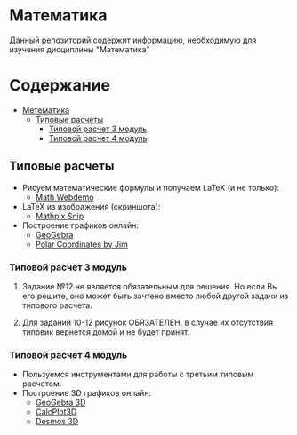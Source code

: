 # Математика

Данный репозиторий содержит информацию, необходимую для изучения дисциплины "Математика"

# Содержание

* [Метематика](https://github.com/P3113/mathematics/blob/master/README.md "Метематика")
    * [Типовые расчеты](https://github.com/P3113/mathematics/blob/master/README.md "Типовые расчеты")
        * [Типовой расчет 3 модуль](https://github.com/P3113/mathematics/blob/master/README.md "Типовой расчет 3 модуль")
		* [Типовой расчет 4 модуль](https://github.com/P3113/mathematics/blob/master/README.md "Типовой расчет 4 модуль")

## Типовые расчеты

* Рисуем математические формулы и получаем LaTeX (и не только):
	* [Math Webdemo](https://webdemo.myscript.com/views/math/index.html#)
* LaTeX из изображения (скриншота):
	* [Mathpix Snip](https://mathpix.com/)
* Построение графиков онлайн:
	* [GeoGebra](https://www.geogebra.org/)
	* [Polar Coordinates by Jim](https://www.desmos.com/calculator/ms3eghkkgz)

### Типовой расчет 3 модуль

1. Задание №12 не является обязательным для решения. Но если Вы его решите, оно может быть зачтено вместо любой другой задачи из типового расчета.

2. Для заданий 10-12 рисунок ОБЯЗАТЕЛЕН, в случае их отсутствия типовик вернется домой и не будет принят.

### Типовой расчет 4 модуль

* Пользуемся инструментами для работы с третьим типовым расчетом.
* Построение 3D графиков онлайн:
	* [GeoGebra 3D](https://www.geogebra.org/3d)
	* [CalcPlot3D](https://www.monroecc.edu/faculty/paulseeburger/calcnsf/CalcPlot3D/)
	* [Desmos 3D](https://www.desmos.com/calculator/nqom2ih05g?lang=ru)
